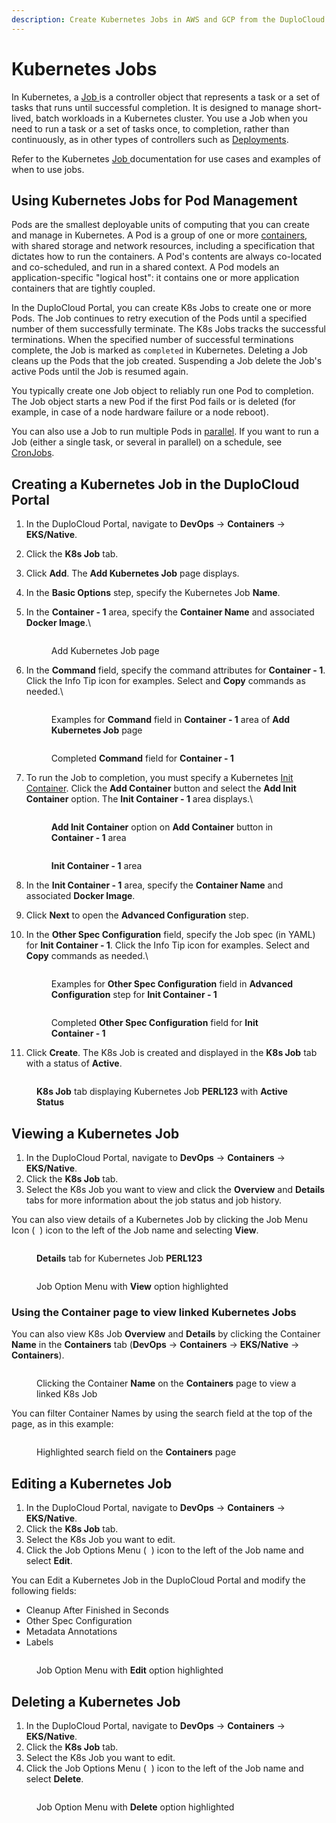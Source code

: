 ```yaml
---
description: Create Kubernetes Jobs in AWS and GCP from the DuploCloud Portal
---
```


# Kubernetes Jobs

In Kubernetes, a [Job ](https://kubernetes.io/docs/concepts/workloads/controllers/job/)is a controller object that represents a task or a set of tasks that runs until successful completion. It is designed to manage short-lived, batch workloads in a Kubernetes cluster. You use a Job when you need to run a task or a set of tasks once, to completion, rather than continuously, as in other types of controllers such as [Deployments](https://kubernetes.io/docs/concepts/workloads/controllers/deployment/).

Refer to the Kubernetes [Job ](https://kubernetes.io/docs/concepts/workloads/controllers/job/)documentation for use cases and examples of when to use jobs.

## Using Kubernetes Jobs for Pod Management

Pods are the smallest deployable units of computing that you can create and manage in Kubernetes. A Pod is a group of one or more [containers](https://kubernetes.io/docs/concepts/containers/), with shared storage and network resources, including a specification that dictates how to run the containers. A Pod's contents are always co-located and co-scheduled, and run in a shared context. A Pod models an application-specific "logical host": it contains one or more application containers that are tightly coupled.&#x20;

In the DuploCloud Portal, you can create K8s Jobs to create one or more Pods. The Job continues to retry execution of the Pods until a specified number of them successfully terminate. The K8s Jobs tracks the successful terminations. When the specified number of successful terminations complete, the Job is marked as `completed` in Kubernetes. Deleting a Job cleans up the Pods that the job created. Suspending a Job delete the Job's active Pods until the Job is resumed again.

You typically create one Job object to reliably run one Pod to completion. The Job object starts a new Pod if the first Pod fails or is deleted (for example, in case of a node hardware failure or a node reboot).

You can also use a Job to run multiple Pods in [parallel](https://kubernetes.io/docs/tasks/job/parallel-processing-expansion/). If you want to run a Job (either a single task, or several in parallel) on a schedule, see [CronJobs](kubernetes-cronjobs.md).

## Creating a Kubernetes Job in the DuploCloud Portal

1. In the DuploCloud Portal, navigate to **DevOps** -> **Containers** -> **EKS/Native**.
2. Click the **K8s Job** tab.
3. Click **Add**. The **Add Kubernetes Job** page displays.
4. In the **Basic Options** step, specify the Kubernetes Job **Name**.
5.  In the **Container - 1** area, specify the **Container Name** and associated **Docker Image**.\


    <figure><img src="../.gitbook/assets/j12.png" alt=""><figcaption><p>Add Kubernetes Job page</p></figcaption></figure>


6.  In the **Command** field, specify the command attributes for **Container - 1**. Click the Info Tip icon for examples. Select and **Copy** commands as needed.\


    <div align="left">

    <figure><img src="../.gitbook/assets/j1.png" alt=""><figcaption><p>Examples for <strong>Command</strong> field in <strong>Container - 1</strong> area of <strong>Add Kubernetes Job</strong> page<br></p></figcaption></figure>

    </div>



    <div align="left">

    <figure><img src="../.gitbook/assets/j4.png" alt=""><figcaption><p>Completed <strong>Command</strong> field for <strong>Container - 1</strong> </p></figcaption></figure>

    </div>


7.  To run the Job to completion, you must specify a Kubernetes [Init Container](https://kubernetes.io/docs/concepts/workloads/pods/init-containers/).  Click the **Add Container** <img src="../.gitbook/assets/chevron_Down_arrow.png" alt="" data-size="line">button and select the **Add Init Container** option. The **Init Container - 1** area displays.\


    <div align="left">

    <figure><img src="../.gitbook/assets/j2.png" alt=""><figcaption><p><strong>Add Init Container</strong> option on <strong>Add Container</strong> button in <strong>Container - 1</strong> area</p></figcaption></figure>

    </div>



    <figure><img src="../.gitbook/assets/j19.png" alt=""><figcaption><p><strong>Init Container - 1</strong> area</p></figcaption></figure>


8. In the **Init Container - 1** area, specify the **Container Name** and associated **Docker Image**.
9. Click **Next** to open the **Advanced Configuration** step.
10. In the **Other Spec Configuration** field, specify the Job spec (in YAML) for **Init Container - 1**. Click the Info Tip icon for examples. Select and **Copy** commands as needed.\


    <div align="left">

    <figure><img src="../.gitbook/assets/j3.png" alt=""><figcaption><p>Examples for <strong>Other Spec Configuration</strong> field in <strong>Advanced Configuration</strong> step for <strong>Init Container - 1</strong><br></p></figcaption></figure>

    </div>

    <div align="left">

    <figure><img src="../.gitbook/assets/j5.png" alt=""><figcaption><p>Completed <strong>Other Spec Configuration</strong> field for <strong>Init Container - 1</strong> <br></p></figcaption></figure>

    </div>
11. Click **Create**. The K8s Job is created and displayed in the **K8s Job** tab with a status of **Active**.&#x20;

<div align="left">

<figure><img src="../.gitbook/assets/j13.png" alt=""><figcaption><p><strong>K8s Job</strong> tab displaying Kubernetes Job <strong>PERL123</strong> with <strong>Active Status</strong></p></figcaption></figure>

</div>

## Viewing a Kubernetes Job&#x20;

1. In the DuploCloud Portal, navigate to **DevOps** -> **Containers** -> **EKS/Native**.
2. Click the **K8s Job** tab.
3. Select the K8s Job you want to view and click the **Overview** and **Details** tabs for more information about the job status and job history.&#x20;

You can also view details of a Kubernetes Job by clicking the Job Menu Icon ( <img src="../.gitbook/assets/Kabab_three_Vertical_dots.png" alt="" data-size="line"> ) icon to the left of the Job name and selecting **View**.

<div align="left">

<figure><img src="../.gitbook/assets/j6.png" alt=""><figcaption><p><strong>Details</strong> tab for Kubernetes Job <strong>PERL123</strong></p></figcaption></figure>

</div>

<figure><img src="../.gitbook/assets/j14.png" alt=""><figcaption><p>Job Option Menu with <strong>View</strong> option highlighted</p></figcaption></figure>

### Using the Container page to view linked Kubernetes Jobs

You can also view K8s Job **Overview** and **Details** by clicking the Container **Name** in the **Containers** tab (**DevOps** -> **Containers** -> **EKS/Native** -> **Containers**).&#x20;

<div align="left">

<figure><img src="../.gitbook/assets/j7.png" alt=""><figcaption><p>Clicking the Container <strong>Name</strong> on the <strong>Containers</strong> page to view a linked K8s Job</p></figcaption></figure>

</div>

You can filter Container Names by using the search field at the top of the page, as in this example:

<figure><img src="../.gitbook/assets/j8.png" alt=""><figcaption><p>Highlighted search field on the <strong>Containers</strong> page </p></figcaption></figure>

## Editing a Kubernetes Job

1. In the DuploCloud Portal, navigate to **DevOps** -> **Containers** -> **EKS/Native**.
2. Click the **K8s Job** tab.
3. Select the K8s Job you want to edit.&#x20;
4. Click the Job Options Menu ( <img src="../.gitbook/assets/Kabab_three_Vertical_dots.png" alt="" data-size="line"> ) icon to the left of the Job name and select **Edit**.

You can Edit a Kubernetes Job in the DuploCloud Portal and modify the following fields:

* Cleanup After Finished in Seconds
* Other Spec Configuration
* Metadata Annotations
* Labels

<figure><img src="../.gitbook/assets/j11.png" alt=""><figcaption><p>Job Option Menu with <strong>Edit</strong> option highlighted</p></figcaption></figure>

## Deleting a Kubernetes Job

1. In the DuploCloud Portal, navigate to **DevOps** -> **Containers** -> **EKS/Native**.
2. Click the **K8s Job** tab.
3. Select the K8s Job you want to edit.&#x20;
4. Click the Job Options Menu ( <img src="../.gitbook/assets/Kabab_three_Vertical_dots.png" alt="" data-size="line"> ) icon to the left of the Job name and select **Delete**.

<figure><img src="../.gitbook/assets/j10 (1).png" alt=""><figcaption><p>Job Option Menu with <strong>Delete</strong> option highlighted</p></figcaption></figure>
